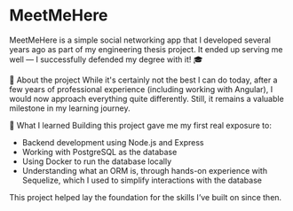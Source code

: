 # MeetMeHere
MeetMeHere is a simple social networking app that I developed several years ago as part of my engineering thesis project.
It ended up serving me well — I successfully defended my degree with it! 🎓

🚀 About the project
While it's certainly not the best I can do today, after a few years of professional experience (including working with Angular), I would now approach everything quite differently.
Still, it remains a valuable milestone in my learning journey.

🧠 What I learned
Building this project gave me my first real exposure to:
- Backend development using Node.js and Express
- Working with PostgreSQL as the database
- Using Docker to run the database locally
- Understanding what an ORM is, through hands-on experience with Sequelize, which I used to simplify interactions with the database

This project helped lay the foundation for the skills I’ve built on since then.
